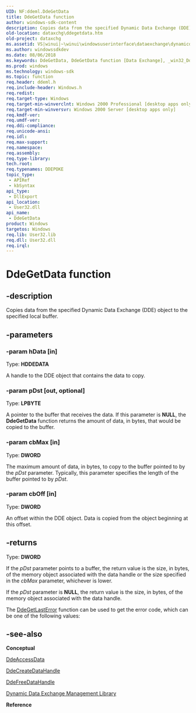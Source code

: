 ```yaml
---
UID: NF:ddeml.DdeGetData
title: DdeGetData function
author: windows-sdk-content
description: Copies data from the specified Dynamic Data Exchange (DDE) object to the specified local buffer.
old-location: dataxchg\ddegetdata.htm
old-project: dataxchg
ms.assetid: VS|winui|~\winui\windowsuserinterface\dataexchange\dynamicdataexchangemanagementlibrary\dynamicdataexchangemanagementreference\dynamicdataexchangemanagementfunctions\ddegetdata.htm
ms.author: windowssdkdev
ms.date: 08/06/2018
ms.keywords: DdeGetData, DdeGetData function [Data Exchange], _win32_DdeGetData, _win32_ddegetdata_cpp, dataxchg.ddegetdata, ddeml/DdeGetData, winui._win32_ddegetdata
ms.prod: windows
ms.technology: windows-sdk
ms.topic: function
req.header: ddeml.h
req.include-header: Windows.h
req.redist: 
req.target-type: Windows
req.target-min-winverclnt: Windows 2000 Professional [desktop apps only]
req.target-min-winversvr: Windows 2000 Server [desktop apps only]
req.kmdf-ver: 
req.umdf-ver: 
req.ddi-compliance: 
req.unicode-ansi: 
req.idl: 
req.max-support: 
req.namespace: 
req.assembly: 
req.type-library: 
tech.root: 
req.typenames: DDEPOKE
topic_type:
 - APIRef
 - kbSyntax
api_type:
 - DllExport
api_location:
 - User32.dll
api_name:
 - DdeGetData
product: Windows
targetos: Windows
req.lib: User32.lib
req.dll: User32.dll
req.irql: 
---
```


# DdeGetData function


## -description


Copies data from the specified Dynamic Data Exchange (DDE) object to the specified local buffer. 


## -parameters




### -param hData [in]

Type: <b>HDDEDATA</b>

A handle to the DDE object that contains the data to copy. 


### -param pDst [out, optional]

Type: <b>LPBYTE</b>

A pointer to the buffer that receives the data. If this parameter is <b>NULL</b>, the <b>DdeGetData</b> function returns the amount of data, in bytes, that would be copied to the buffer. 


### -param cbMax [in]

Type: <b>DWORD</b>

The maximum amount of data, in bytes, to copy to the buffer pointed to by the 
					<i>pDst</i> parameter. Typically, this parameter specifies the length of the buffer pointed to by 
					<i>pDst</i>. 


### -param cbOff [in]

Type: <b>DWORD</b>

An offset within the DDE object. Data is copied from the object beginning at this offset. 


## -returns



Type: <b>DWORD</b>

If the 
						<i>pDst</i> parameter points to a buffer, the return value is the size, in bytes, of the memory object associated with the data handle or the size specified in the 
						<i>cbMax</i> parameter, whichever is lower. 

If the 
						<i>pDst</i> parameter is <b>NULL</b>, the return value is the size, in bytes, of the memory object associated with the data handle. 

The <a href="https://msdn.microsoft.com/en-us/library/ms648755(v=VS.85).aspx">DdeGetLastError</a> function can be used to get the error code, which can be one of the following values: 




## -see-also




<b>Conceptual</b>



<a href="https://msdn.microsoft.com/en-us/library/ms648740(v=VS.85).aspx">DdeAccessData</a>



<a href="https://msdn.microsoft.com/en-us/library/ms648747(v=VS.85).aspx">DdeCreateDataHandle</a>



<a href="https://msdn.microsoft.com/en-us/library/ms648752(v=VS.85).aspx">DdeFreeDataHandle</a>



<a href="https://msdn.microsoft.com/en-us/library/ms648712(v=VS.85).aspx">Dynamic Data Exchange Management Library</a>



<b>Reference</b>
 

 

